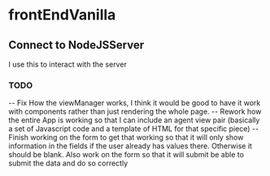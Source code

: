 # frontEndVanilla

## Connect to NodeJSServer

I use this to interact with the server


### TODO
 -- Fix How the viewManager works, I think it would be good to have it work with components rather than just rendering the whole page.
 -- Rework how the entire App is working so that I can include an agent view pair (basically a set of Javascript code and a template of HTML for that specific piece)
 -- Finish working on the form to get that working so that it will only show information in the fields if the user already has values there. Otherwise it should be blank. Also work on the form so that it will submit be able to submit the data and do so correctly
